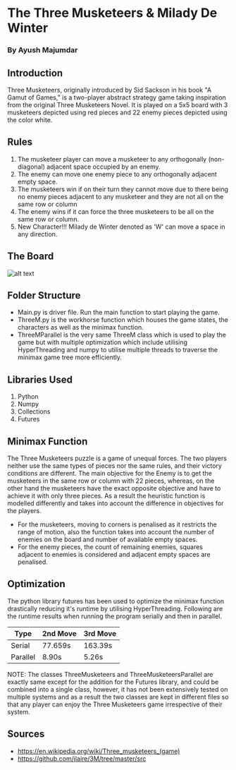# The Three Musketeers & Milady De Winter
### By Ayush Majumdar

## Introduction
Three Musketeers, originally introduced by Sid Sackson in his book "A Gamut of Games," is a two-player abstract strategy
game taking inspiration from the original Three Musketeers Novel. It is played on a 5x5 board with 3 musketeers depicted 
using red pieces and 22 enemy pieces depicted using the color white.

## Rules
1. The musketeer player can move a musketeer to any orthogonally (non-diagonal) adjacent space occupied by an enemy.
2. The enemy can move one enemy piece to any orthogonally adjacent empty space.
3. The musketeers win if on their turn they cannot move due to there being no enemy pieces adjacent to any musketeer and
they are not all on the same row or column
4. The enemy wins if it can force the three musketeers to be all on the same row or column.
5. New Character!!! Milady de Winter denoted as 'W' can move a space in any direction.

## The Board
![alt text](https://www.iggamecenter.com/images/info/threemusk/2.png)

## Folder Structure
* Main.py is driver file. Run the main function to start playing the game.
* ThreeM.py is the workhorse function which houses the game states, the characters as well as the minimax function.
* ThreeMParallel is the very same ThreeM class which is used to play the game but with multiple optimization which 
include utilising HyperThreading and numpy to utilise multiple threads to traverse the minimax game tree more efficiently.

## Libraries Used
1. Python
2. Numpy
3. Collections
4. Futures

## Minimax Function
The Three Musketeers puzzle is a game of unequal forces. The two players neither use the same types of pieces nor the 
same rules, and their victory conditions are different. The main objective for the Enemy is to get the musketeers in the 
same row or column with 22 pieces, whereas, on the other hand the musketeers have the exact opposite objective and have
to achieve it with only three pieces. As a result the heuristic function is modelled differently and takes into account 
the difference in objectives for the players.
* For the musketeers, moving to corners is penalised as it restricts the range of motion, also the function takes into
account the number of enemies on the board and number of available empty spaces.
* For the enemy pieces, the count of remaining enemies, squares adjacent to enemies is considered and adjacent empty
spaces are penalised. 
 
## Optimization
The python library futures has been used to optimize the minimax function drastically reducing it's runtime by utilising
HyperThreading. Following are the runtime results when running the program serially and then in parallel.

| Type     | 2nd Move | 3rd Move |
|----------|----------| -------- |
| Serial   | 77.659s  | 163.39s  |
| Parallel | 8.90s    | 5.26s    |

NOTE: The classes ThreeMusketeers and ThreeMusketeersParallel are exactly same except for the addition for the Futures
library, and could be combined into a single class, however, it has not been extensively tested on multiple systems and 
as a result the two classes are kept in different files so that any player can enjoy the Three Musketeers game 
irrespective of their system.

## Sources
* https://en.wikipedia.org/wiki/Three_musketeers_(game)
* https://github.com/jlaire/3M/tree/master/src
